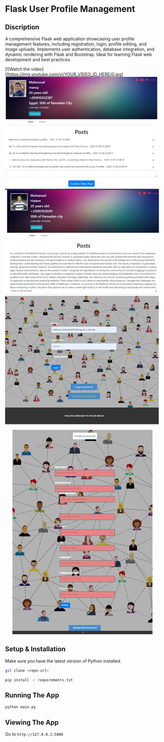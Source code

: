 # Flask User Profile Management

## Discription
A comprehensive Flask web application showcasing user profile management features, including registration, login, profile editing, and image uploads. Implements user authentication, database integration, and dynamic rendering with Flask and Bootstrap. Ideal for learning Flask web development and best practices.

[![Watch the video]([https://img.youtube.com/vi/YOUR_VIDEO_ID_HERE/0.jpg]
![My Profile](2.jpg)
![a Friend Profile](3.jpg)
![Login Profile](5.jpeg)

<div style="text-align:center">
    <img src="4.jpeg" alt="Sign UP">
</div>

## Setup & Installation

Make sure you have the latest version of Python installed.

```bash
git clone <repo-url>
```

```bash
pip install -r requirements.txt
```

## Running The App

```bash
python main.py
```

## Viewing The App

Go to `http://127.0.0.1:5000`
